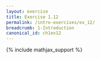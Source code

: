 ```yaml
---
layout: exercise
title: Exercise 1.12
permalink: /intro-exercises/ex_12/
breadcrumb: 1-Introduction
canonical_id: ch1ex12
---
```


{% include mathjax_support %}
